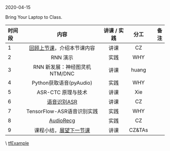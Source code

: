 2020-04-15

Bring Your Laptop to Class. 

| 时间段 |  内容     |  讲课 / 实践     |   分工  |   备注       |
|:--- | :----:    |   :----:    |    :----:    |       ---: |
|  1  |  [回顾上节课](../WW8/WW8-Plan.md)，介绍本节课内容 |  讲课  |   CZ   |      |
|  2  |  RNN 演示    |   实践    |   WHY    |         | 
|  3  |  RNN 新发展：神经图灵机NTM/DNC |   讲课     |  huang      |           |
|  4  |  Python获取语音(pyAudio)    |   实践    |   WHY    |         |
|  5  |  ASR-CTC 原理与技术 |  讲课    |  Xie |    |
|  6  |  [语音识别ASR](3ASR.pdf) |   讲课     |     CZ   |           |
|  7  |  TensorFlow-ASR语音识别实践    |  实践     |   WHY    |         | 
|  8  |  [AudioRecg](AudioRecg.md)  |   实践    |    CZ    |         |
|  9  |  课程小结，[展望下一节课](../../Weeks/WW10/WW10-Plan.md)   |   讲课    |     CZ&TAs     |       |

\ [tfExample](https://github.com/saturn-lab/tfExample)
